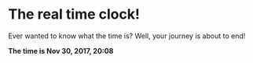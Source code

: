 # The real time clock!

Ever wanted to know what the time is? Well, your journey is about to end!

**The time is Nov 30, 2017, 20:08**
